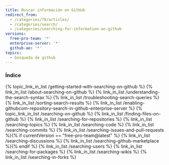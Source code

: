 ```yaml
---
title: Buscar información en GitHub
redirect_from:
  - /categories/78/articles/
  - /categories/search/
  - /categories/searching-for-information-on-github
versions:
  free-pro-team: '*'
  enterprise-server: '*'
  github-ae: '*'
topics:
  - búsqueda de github
---
```



### Índice

{% topic_link_in_list /getting-started-with-searching-on-github %}
    {% link_in_list /about-searching-on-github %}
    {% link_in_list /understanding-the-search-syntax %}
    {% link_in_list /troubleshooting-search-queries %}
    {% link_in_list /sorting-search-results %}
    {% link_in_list /enabling-githubcom-repository-search-in-github-enterprise-server %}
{% topic_link_in_list /searching-on-github %}
    {% link_in_list /finding-files-on-github %}
    {% link_in_list /searching-for-repositories %}
    {% link_in_list /searching-topics %}
    {% link_in_list /searching-code %}
    {% link_in_list /searching-commits %}
    {% link_in_list /searching-issues-and-pull-requests %}{% if currentVersion == "free-pro-team@latest" %}
    {% link_in_list /searching-discussions %}
    {% link_in_list /searching-github-marketplace %}{% endif %}
    {% link_in_list /searching-users %}
    {% link_in_list /searching-for-packages %}
    {% link_in_list /searching-wikis %}
    {% link_in_list /searching-in-forks %}

